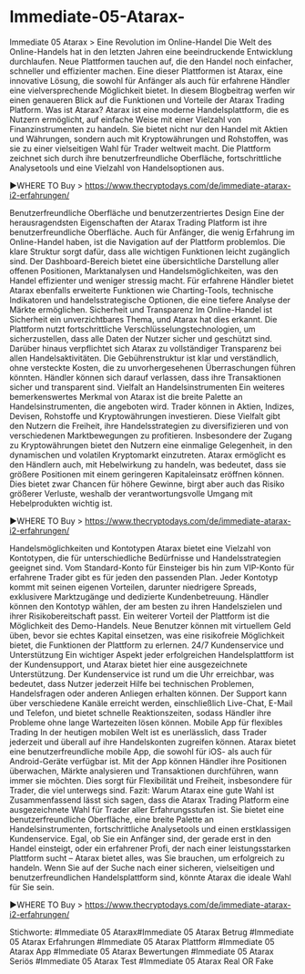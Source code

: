 # Immediate-05-Atarax-

Immediate 05 Atarax > Eine Revolution im Online-Handel
Die Welt des Online-Handels hat in den letzten Jahren eine beeindruckende Entwicklung durchlaufen. Neue Plattformen tauchen auf, die den Handel noch einfacher, schneller und effizienter machen. Eine dieser Plattformen ist Atarax, eine innovative Lösung, die sowohl für Anfänger als auch für erfahrene Händler eine vielversprechende Möglichkeit bietet. In diesem Blogbeitrag werfen wir einen genaueren Blick auf die Funktionen und Vorteile der Atarax Trading Platform.
Was ist Atarax?
Atarax ist eine moderne Handelsplattform, die es Nutzern ermöglicht, auf einfache Weise mit einer Vielzahl von Finanzinstrumenten zu handeln. Sie bietet nicht nur den Handel mit Aktien und Währungen, sondern auch mit Kryptowährungen und Rohstoffen, was sie zu einer vielseitigen Wahl für Trader weltweit macht. Die Plattform zeichnet sich durch ihre benutzerfreundliche Oberfläche, fortschrittliche Analysetools und eine Vielzahl von Handelsoptionen aus.

▶️WHERE TO Buy > https://www.thecryptodays.com/de/immediate-atarax-i2-erfahrungen/  


Benutzerfreundliche Oberfläche und benutzerzentriertes Design
Eine der herausragendsten Eigenschaften der Atarax Trading Platform ist ihre benutzerfreundliche Oberfläche. Auch für Anfänger, die wenig Erfahrung im Online-Handel haben, ist die Navigation auf der Plattform problemlos. Die klare Struktur sorgt dafür, dass alle wichtigen Funktionen leicht zugänglich sind. Der Dashboard-Bereich bietet eine übersichtliche Darstellung aller offenen Positionen, Marktanalysen und Handelsmöglichkeiten, was den Handel effizienter und weniger stressig macht.
Für erfahrene Händler bietet Atarax ebenfalls erweiterte Funktionen wie Charting-Tools, technische Indikatoren und handelsstrategische Optionen, die eine tiefere Analyse der Märkte ermöglichen.
Sicherheit und Transparenz
Im Online-Handel ist Sicherheit ein unverzichtbares Thema, und Atarax hat dies erkannt. Die Plattform nutzt fortschrittliche Verschlüsselungstechnologien, um sicherzustellen, dass alle Daten der Nutzer sicher und geschützt sind. Darüber hinaus verpflichtet sich Atarax zu vollständiger Transparenz bei allen Handelsaktivitäten. Die Gebührenstruktur ist klar und verständlich, ohne versteckte Kosten, die zu unvorhergesehenen Überraschungen führen könnten. Händler können sich darauf verlassen, dass ihre Transaktionen sicher und transparent sind.
Vielfalt an Handelsinstrumenten
Ein weiteres bemerkenswertes Merkmal von Atarax ist die breite Palette an Handelsinstrumenten, die angeboten wird. Trader können in Aktien, Indizes, Devisen, Rohstoffe und Kryptowährungen investieren. Diese Vielfalt gibt den Nutzern die Freiheit, ihre Handelsstrategien zu diversifizieren und von verschiedenen Marktbewegungen zu profitieren. Insbesondere der Zugang zu Kryptowährungen bietet den Nutzern eine einmalige Gelegenheit, in den dynamischen und volatilen Kryptomarkt einzutreten.
Atarax ermöglicht es den Händlern auch, mit Hebelwirkung zu handeln, was bedeutet, dass sie größere Positionen mit einem geringeren Kapitaleinsatz eröffnen können. Dies bietet zwar Chancen für höhere Gewinne, birgt aber auch das Risiko größerer Verluste, weshalb der verantwortungsvolle Umgang mit Hebelprodukten wichtig ist.

▶️WHERE TO Buy > https://www.thecryptodays.com/de/immediate-atarax-i2-erfahrungen/  

Handelsmöglichkeiten und Kontotypen
Atarax bietet eine Vielzahl von Kontotypen, die für unterschiedliche Bedürfnisse und Handelsstrategien geeignet sind. Vom Standard-Konto für Einsteiger bis hin zum VIP-Konto für erfahrene Trader gibt es für jeden den passenden Plan. Jeder Kontotyp kommt mit seinen eigenen Vorteilen, darunter niedrigere Spreads, exklusivere Marktzugänge und dedizierte Kundenbetreuung. Händler können den Kontotyp wählen, der am besten zu ihren Handelszielen und ihrer Risikobereitschaft passt.
Ein weiterer Vorteil der Plattform ist die Möglichkeit des Demo-Handels. Neue Benutzer können mit virtuellem Geld üben, bevor sie echtes Kapital einsetzen, was eine risikofreie Möglichkeit bietet, die Funktionen der Plattform zu erlernen.
24/7 Kundenservice und Unterstützung
Ein wichtiger Aspekt jeder erfolgreichen Handelsplattform ist der Kundensupport, und Atarax bietet hier eine ausgezeichnete Unterstützung. Der Kundenservice ist rund um die Uhr erreichbar, was bedeutet, dass Nutzer jederzeit Hilfe bei technischen Problemen, Handelsfragen oder anderen Anliegen erhalten können. Der Support kann über verschiedene Kanäle erreicht werden, einschließlich Live-Chat, E-Mail und Telefon, und bietet schnelle Reaktionszeiten, sodass Händler ihre Probleme ohne lange Wartezeiten lösen können.
Mobile App für flexibles Trading
In der heutigen mobilen Welt ist es unerlässlich, dass Trader jederzeit und überall auf ihre Handelskonten zugreifen können. Atarax bietet eine benutzerfreundliche mobile App, die sowohl für iOS- als auch für Android-Geräte verfügbar ist. Mit der App können Händler ihre Positionen überwachen, Märkte analysieren und Transaktionen durchführen, wann immer sie möchten. Dies sorgt für Flexibilität und Freiheit, insbesondere für Trader, die viel unterwegs sind.
Fazit: Warum Atarax eine gute Wahl ist
Zusammenfassend lässt sich sagen, dass die Atarax Trading Platform eine ausgezeichnete Wahl für Trader aller Erfahrungsstufen ist. Sie bietet eine benutzerfreundliche Oberfläche, eine breite Palette an Handelsinstrumenten, fortschrittliche Analysetools und einen erstklassigen Kundenservice. Egal, ob Sie ein Anfänger sind, der gerade erst in den Handel einsteigt, oder ein erfahrener Profi, der nach einer leistungsstarken Plattform sucht – Atarax bietet alles, was Sie brauchen, um erfolgreich zu handeln.
Wenn Sie auf der Suche nach einer sicheren, vielseitigen und benutzerfreundlichen Handelsplattform sind, könnte Atarax die ideale Wahl für Sie sein.

▶️WHERE TO Buy > https://www.thecryptodays.com/de/immediate-atarax-i2-erfahrungen/  

Stichworte:
#Immediate 05 Atarax#Immediate 05 Atarax Betrug
#Immediate 05 Atarax Erfahrungen #Immediate 05 Atarax Plattform
#Immediate 05 Atarax App #Immediate 05 Atarax Bewertungen #Immediate 05 Atarax Seriös #Immediate 05 Atarax Test #Immediate 05 Atarax Real OR Fake

